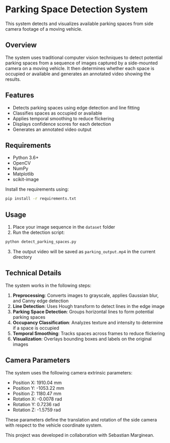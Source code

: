 # Parking Space Detection System

This system detects and visualizes available parking spaces from side camera footage of a moving vehicle.

## Overview

The system uses traditional computer vision techniques to detect potential parking spaces from a sequence of images captured by a side-mounted camera on a moving vehicle. It then determines whether each space is occupied or available and generates an annotated video showing the results.

## Features

- Detects parking spaces using edge detection and line fitting
- Classifies spaces as occupied or available
- Applies temporal smoothing to reduce flickering
- Displays confidence scores for each detection
- Generates an annotated video output

## Requirements

- Python 3.6+
- OpenCV
- NumPy
- Matplotlib
- scikit-image

Install the requirements using:

```bash
pip install -r requirements.txt
```

## Usage

1. Place your image sequence in the `dataset` folder
2. Run the detection script:

```bash
python detect_parking_spaces.py
```

3. The output video will be saved as `parking_output.mp4` in the current directory

## Technical Details

The system works in the following steps:

1. **Preprocessing**: Converts images to grayscale, applies Gaussian blur, and Canny edge detection
2. **Line Detection**: Uses Hough transform to detect lines in the edge image
3. **Parking Space Detection**: Groups horizontal lines to form potential parking spaces
4. **Occupancy Classification**: Analyzes texture and intensity to determine if a space is occupied
5. **Temporal Smoothing**: Tracks spaces across frames to reduce flickering
6. **Visualization**: Overlays bounding boxes and labels on the original images

## Camera Parameters

The system uses the following camera extrinsic parameters:
- Position X: 1910.04 mm
- Position Y: -1053.22 mm
- Position Z: 1180.47 mm
- Rotation X: -0.0078 rad
- Rotation Y: 0.7236 rad
- Rotation Z: -1.5759 rad

These parameters define the translation and rotation of the side camera with respect to the vehicle coordinate system.

This project was developed in collaboration with Sebastian Marginean.

